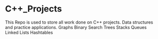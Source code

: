 # C++_Projects

This Repo is used to store all work done on C++ projects.
Data structures and practice applications.
Graphs
Binary Search Trees
Stacks
Queues
Linked Lists
Hashtables
